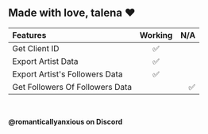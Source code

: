 ## Made with love, talena ♥
| Features | Working | N/A |
| :------- | :-------: | --------: |
| Get Client ID | ✅  | |
| Export Artist Data | ✅ | |
| Export Artist's Followers Data | ✅ | |
| Get Followers Of Followers Data | |✅ |

<br>

**@romanticallyanxious on Discord**
